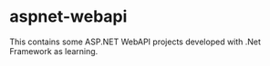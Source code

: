 # aspnet-webapi
This contains some ASP.NET WebAPI projects developed with .Net Framework as learning.
